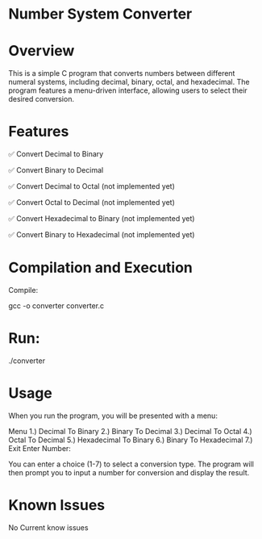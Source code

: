 # Number System Converter

# Overview

This is a simple C program that converts numbers between different numeral systems, including decimal, binary, octal, and hexadecimal. The program features a menu-driven interface, allowing users to select their desired conversion.

# Features

✅ Convert Decimal to Binary

✅ Convert Binary to Decimal

✅ Convert Decimal to Octal (not implemented yet)

✅ Convert Octal to Decimal (not implemented yet)

✅ Convert Hexadecimal to Binary (not implemented yet)

✅ Convert Binary to Hexadecimal (not implemented yet)

# Compilation and Execution

Compile:

gcc -o converter converter.c

# Run:

./converter

# Usage

When you run the program, you will be presented with a menu:

Menu
1.) Decimal To Binary
2.) Binary To Decimal
3.) Decimal To Octal
4.) Octal To Decimal
5.) Hexadecimal To Binary
6.) Binary To Hexadecimal
7.) Exit
Enter Number:

You can enter a choice (1-7) to select a conversion type. The program will then prompt you to input a number for conversion and display the result.

# Known Issues 

No Current know issues

